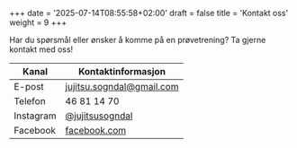 +++
date = '2025-07-14T08:55:58+02:00'
draft = false
title = 'Kontakt oss'
weight = 9
+++

Har du spørsmål eller ønsker å komme på en prøvetrening? Ta gjerne kontakt med oss!

| Kanal      | Kontaktinformasjon                      |
|------------|------------------------------------------|
| E-post     | [jujitsu.sogndal@gmail.com](mailto:jujitsu.sogndal@gmail.com)      |
| Telefon    | 46 81 14 70                              |
| Instagram  | [@jujitsusogndal](https://instagram.com/jujitsusogndal) |
| Facebook   | [facebook.com](https://www.facebook.com/profile.php?id=100066888734517) |
